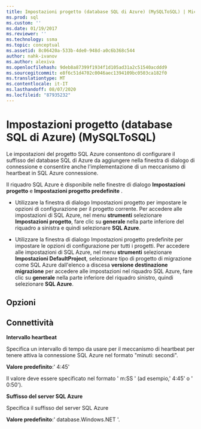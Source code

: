```yaml
---
title: Impostazioni progetto (database SQL di Azure) (MySQLToSQL) | Microsoft Docs
ms.prod: sql
ms.custom: ''
ms.date: 01/19/2017
ms.reviewer: ''
ms.technology: ssma
ms.topic: conceptual
ms.assetid: 8c06420a-533b-4de0-948d-a0c6b368c544
author: nahk-ivanov
ms.author: alexiva
ms.openlocfilehash: 9deb8a87399f1934f1d105ad31a2c51540acddd9
ms.sourcegitcommit: e8f6c51d4702c0046aec1394109bc0503ca182f0
ms.translationtype: MT
ms.contentlocale: it-IT
ms.lasthandoff: 08/07/2020
ms.locfileid: "87935232"
---
```

# <a name="project-settings-azure-sql-database-mysqltosql"></a>Impostazioni progetto (database SQL di Azure) (MySQLToSQL)
Le impostazioni del progetto SQL Azure consentono di configurare il suffisso del database SQL di Azure da aggiungere nella finestra di dialogo di connessione e consentire anche l'implementazione di un meccanismo di heartbeat in SQL Azure connessione.  
  
Il riquadro SQL Azure è disponibile nelle finestre di dialogo **Impostazioni progetto** e **Impostazioni progetto predefinite** .  
  
-   Utilizzare la finestra di dialogo Impostazioni progetto per impostare le opzioni di configurazione per il progetto corrente. Per accedere alle impostazioni di SQL Azure, nel menu **strumenti** selezionare **Impostazioni progetto**, fare clic su **generale** nella parte inferiore del riquadro a sinistra e quindi selezionare **SQL Azure**.  
  
-   Utilizzare la finestra di dialogo Impostazioni progetto predefinite per impostare le opzioni di configurazione per tutti i progetti. Per accedere alle impostazioni di SQL Azure, nel menu **strumenti** selezionare **Impostazioni DefaultProject**, selezionare tipo di progetto di migrazione come SQL Azure dall'elenco a discesa **versione destinazione migrazione** per accedere alle impostazioni nel riquadro SQL Azure, fare clic su **generale** nella parte inferiore del riquadro sinistro, quindi selezionare **SQL Azure**.  
  
## <a name="options"></a>Opzioni  
  
## <a name="connectivity"></a>Connettività  
**Intervallo heartbeat**  
  
Specifica un intervallo di tempo da usare per il meccanismo di heartbeat per tenere attiva la connessione SQL Azure nel formato "minuti: secondi".  
  
**Valore predefinito**:' 4:45'  
  
Il valore deve essere specificato nel formato ' m:SS ' (ad esempio,' 4:45' o ' 0:50').  
  
**Suffisso del server SQL Azure**  
  
Specifica il suffisso del server SQL Azure  
  
**Valore predefinito**:' database.Windows.NET '.  
  
